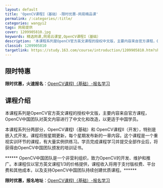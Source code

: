 ```yaml
---
layout: default
title: 'OpenCV课程I（基础）-限时优惠-网易精品课'
permalink: /:categories/:title/
categories: wangyi2
tags: 网易提供
cover: 1209905810.jpg
keywords: 精选网课,网易云课堂,OpenCV课程I（基础）
description: '本课程系列是OpenCV官方英文课程的授权中文版，主要内容来自官方课程，OpenCV中国团队对英文内容进行了中文化和改造'
classid: 1209905810
targetlink: https://study.163.com/course/introduction/1209905810.htm?share=1&shareId=1025206652&utm_campaign=share&utm_medium=iphoneShare&utm_source=&utm_u=1025206652
---
```


## 限时特惠

**限时优惠，火速报名**：[OpenCV课程I（基础）-报名学习](https://study.163.com/course/introduction/1209905810.htm?share=1&shareId=1025206652&utm_campaign=share&utm_medium=iphoneShare&utm_source=&utm_u=1025206652)

## 课程介绍

本课程系列是OpenCV官方英文课程的授权中文版，主要内容来自官方课程，OpenCV中国团队对英文内容进行了中文化和改造，以更适于中国学员。



本课程系列分两部分，OpenCV课程I（基础）和 OpenCV课程II（开发），特别是嵌入式开发。课程将按星期更新，每个星期发布新的一章内容。这个课程是一个重视实训环节的课程，有大量实例供练习。学员完成课程学习并提交全部作业后，将获得由OpenCV中国团队颁发的培训证书。



****** OpenCV中国团队是一个非营利组织，致力OpenCV的开发、维护和推广。本课程仅以官方英文课程1/3的价格提供，课程收入将用于支付版权费、平台费和其他成本，以及支持OpenCV中国团队持续创建优质课程。******

**限时优惠，报名地址**：[OpenCV课程I（基础）-报名学习](https://study.163.com/course/introduction/1209905810.htm?share=1&shareId=1025206652&utm_campaign=share&utm_medium=iphoneShare&utm_source=&utm_u=1025206652)

